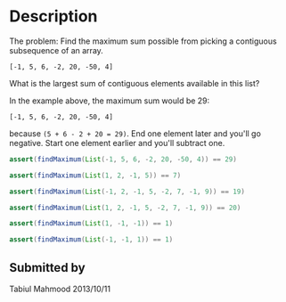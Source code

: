 Description
===========

The problem: Find the maximum sum possible from picking a contiguous
subsequence of an array.

    [-1, 5, 6, -2, 20, -50, 4]

What is the largest sum of contiguous elements available in this list?

In the example above, the maximum sum would be 29:

    [-1, 5, 6, -2, 20, -50, 4]

because `(5 + 6 - 2 + 20 = 29)`. End one element later and you'll go
negative. Start one element earlier and you'll subtract one.

```java
assert(findMaximum(List(-1, 5, 6, -2, 20, -50, 4)) == 29)

assert(findMaximum(List(1, 2, -1, 5)) == 7)

assert(findMaximum(List(-1, 2, -1, 5, -2, 7, -1, 9)) == 19)

assert(findMaximum(List(1, 2, -1, 5, -2, 7, -1, 9)) == 20)

assert(findMaximum(List(1, -1, -1)) == 1)

assert(findMaximum(List(-1, -1, 1)) == 1)
```
 
 
## Submitted by

Tabiul Mahmood
2013/10/11
